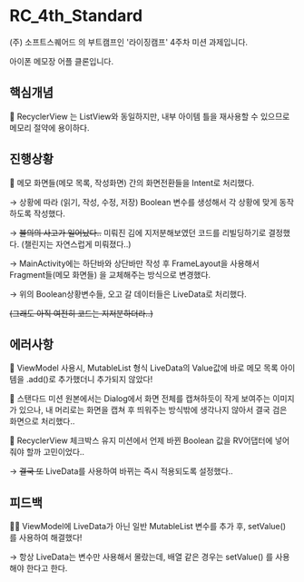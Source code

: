 # RC_4th_Standard
(주) 소프트스퀘어드 의 부트캠프인 '라이징캠프' 4주차 미션 과제입니다.

아이폰 메모장 어플 클론입니다.

## 핵심개념

📕 RecyclerView 는 ListView와 동일하지만, 내부 아이템 틀을 재사용할 수 있으므로 메모리 절약에 용이하다.

## 진행상황

🚂 메모 화면들(메모 목록, 작성화면) 간의 화면전환들을 Intent로 처리했다.

→ 상황에 따라 (읽기, 작성, 수정, 저장) Boolean 변수를 생성해서 각 상황에 맞게 동작하도록 작성했다.

→ ~~불의의 사고가 일어났다..~~ 미뤄진 김에 지저분해보였던 코드를 리빌딩하기로 결정했다. (챌린지는 자연스럽게 미뤄졌다..)

→ MainActivity에는 하단바와 상단바만 작성 후 FrameLayout을 사용해서 Fragment들(메모 화면들) 을 교체해주는 방식으로 변경했다.

→ 위의 Boolean상황변수들, 오고 갈 데이터들은 LiveData로 처리했다.

~~(그래도 아직 여전히 코드는 지저분하더라..)~~

## 에러사항

💢 ViewModel 사용시, MutableList 형식 LiveData의 Value값에 바로 메모 목록 아이템을 .add()로 추가했더니 추가되지 않았다!

💢 스탠다드 미션 원본에서는 Dialog에서 화면 전체를 캡쳐하듯이 작게 보여주는 이미지가 있으나, 내 머리로는 화면을 캡쳐 후 띄워주는 방식밖에 생각나지 않아서 결국 검은 화면으로 처리했다..

💢 RecyclerView 체크박스 유지 미션에서 언제 바뀐 Boolean 값을 RV어댑터에 넣어줘야 할까 고민이었다..

→ ~~결국 또~~ LiveData를 사용하여 바뀌는 즉시 적용되도록 설정했다..

## 피드백

🤦🏻 ViewModel에 LiveData가 아닌 일반 MutableList 변수를 추가 후, setValue() 를 사용하여 해결했다!

→ 항상 LiveData는 변수만 사용해서 몰랐는데, 배열 같은 경우는 setValue() 를 사용해야 한다고 한다.
